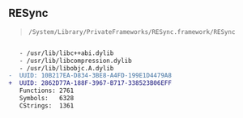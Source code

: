 ## RESync

> `/System/Library/PrivateFrameworks/RESync.framework/RESync`

```diff

   - /usr/lib/libc++abi.dylib
   - /usr/lib/libcompression.dylib
   - /usr/lib/libobjc.A.dylib
-  UUID: 10B217EA-D834-3BE8-A4FD-199E1D4479A8
+  UUID: 2862D77A-188F-3967-B717-338523B06EFF
   Functions: 2761
   Symbols:   6328
   CStrings:  1361

```

